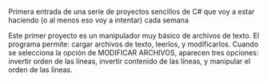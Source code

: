 Primera entrada de una serie de proyectos sencillos de C# que voy a estar haciendo (o al menos eso voy a intentar) cada semana

Este primer proyecto es un manipulador muy básico de archivos de texto.
El programa permite: cargar archivos de texto, leerlos, y modificarlos.
Cuando se selecciona la opción de MODIFICAR ARCHIVOS, aparecen tres
opciones: invertir orden de las líneas, invertir contenido de las líneas,
y manipular el orden de las líneas.
